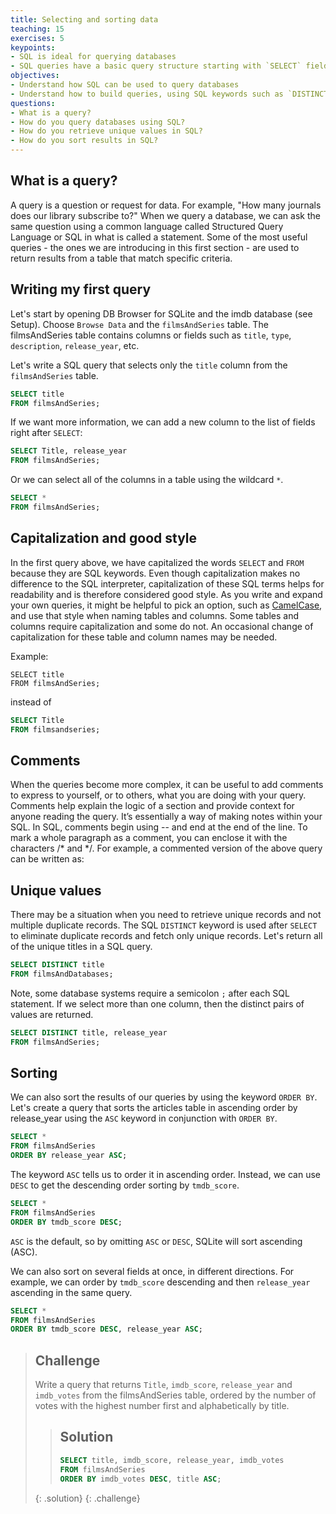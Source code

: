 ```yaml
---
title: Selecting and sorting data
teaching: 15
exercises: 5
keypoints:
- SQL is ideal for querying databases
- SQL queries have a basic query structure starting with `SELECT` field FROM table with additional keywords and criteria that can be used.
objectives:
- Understand how SQL can be used to query databases
- Understand how to build queries, using SQL keywords such as `DISTINCT` and `ORDER BY`
questions:
- What is a query?
- How do you query databases using SQL?
- How do you retrieve unique values in SQL?
- How do you sort results in SQL?
---
```


## What is a query?

A query is a question or request for data. For example, "How many journals does our library subscribe to?" When we query a database, we can ask the same question using a common language called Structured Query Language or SQL in what is called a statement. Some of the most useful queries - the ones we are introducing in this first section - are used to return results from a table that match specific criteria.

## Writing my first query

Let's start by opening DB Browser for SQLite and the imdb database (see Setup). Choose `Browse Data` and the `filmsAndSeries` table. The filmsAndSeries table contains columns or fields such as `title`, `type`, `description`, `release_year`, etc.

Let's write a SQL query that selects only the `title` column from the `filmsAndSeries` table.

```sql
SELECT title
FROM filmsAndSeries;
```


If we want more information, we can add a new column to the list of fields right after `SELECT`:

```sql
SELECT Title, release_year
FROM filmsAndSeries;
```

Or we can select all of the columns in a table using the wildcard `*`.

```sql
SELECT *
FROM filmsAndSeries;
```

## Capitalization and good style

In the first query above, we have capitalized the words `SELECT` and `FROM` because they are SQL keywords. Even though capitalization makes no difference to the SQL interpreter, capitalization of these SQL terms helps for readability and is therefore considered good style. As you write and expand your own queries, it might be helpful to pick an option, such as [CamelCase](https://en.wikipedia.org/wiki/Camel_case), and use that style when naming tables and columns. Some tables and columns require capitalization and some do not. An occasional change of capitalization for these table and column names may be needed.

Example:

```
SELECT title
FROM filmsAndSeries;
```

instead of

```sql
SELECT Title
FROM filmsandseries;
```


## Comments
When the queries become more complex, it can be useful to add comments to express to yourself, or to others, what you are doing with your query. Comments help explain the logic of a section and provide context for anyone reading the query. It’s essentially a way of making notes within your SQL. In SQL, comments begin using -- and end at the end of the line. To mark a whole paragraph as a comment, you can enclose it with the characters /* and */. For example, a commented version of the above query can be written as:

## Unique values

There may be a situation when you need to retrieve unique records and not multiple duplicate records. The SQL `DISTINCT` keyword is used after `SELECT` to eliminate duplicate records and fetch only unique records. Let's return all of the unique titles in a SQL query.

```sql
SELECT DISTINCT title
FROM filmsAndDatabases;
```

Note, some database systems require a semicolon `;` after each SQL statement. If we select more than one column, then the distinct pairs of values are returned.

```sql
SELECT DISTINCT title, release_year
FROM filmsAndSeries;
```

## Sorting

We can also sort the results of our queries by using the keyword `ORDER BY`. Let's create a query that sorts the articles table in ascending order by release_year using the `ASC` keyword in conjunction with `ORDER BY`.

```sql
SELECT *
FROM filmsAndSeries
ORDER BY release_year ASC;
```

The keyword `ASC` tells us to order it in ascending order. Instead, we can use `DESC` to get the descending order sorting by `tmdb_score`.

```sql
SELECT *
FROM filmsAndSeries
ORDER BY tmdb_score DESC;
```

`ASC` is the default, so by omitting `ASC` or `DESC`, SQLite will sort ascending (ASC).

We can also sort on several fields at once, in different directions. For example, we can order by `tmdb_score` descending and then `release_year` ascending in the same query.

```sql
SELECT *
FROM filmsAndSeries
ORDER BY tmdb_score DESC, release_year ASC;
```



> ## Challenge
> 
> Write a query that returns `Title`, `imdb_score`, `release_year` and `imdb_votes` from
> the filmsAndSeries table, ordered by the number of votes with the highest number first and alphabetically by title.
> > ## Solution
> > 
> > ```sql
> > SELECT title, imdb_score, release_year, imdb_votes
> > FROM filmsAndSeries
> > ORDER BY imdb_votes DESC, title ASC;
> > ```
> {: .solution}
{: .challenge}

